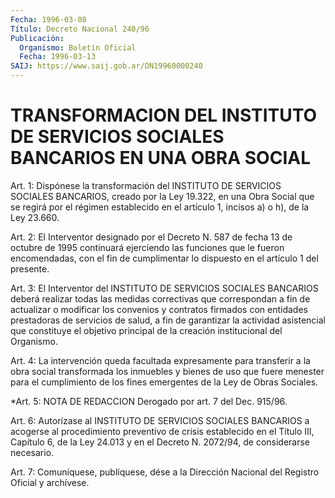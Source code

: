 ```yaml
---
Fecha: 1996-03-08
Título: Decreto Nacional 240/96
Publicación:
  Organismo: Boletín Oficial
  Fecha: 1996-03-13
SAIJ: https://www.saij.gob.ar/DN19960000240
---
```

# TRANSFORMACION DEL INSTITUTO DE SERVICIOS SOCIALES BANCARIOS EN UNA OBRA SOCIAL

<a id="1"></a>
Art. 1: Dispónese la transformación del INSTITUTO DE SERVICIOS SOCIALES  BANCARIOS,  creado por la Ley 19.322, en una Obra  Social que se regirá por el régimen  establecido en el artículo 1, incisos a) o h), de la Ley 23.660.

<a id="2"></a>
Art. 2: El Interventor designado  por el Decreto N. 587 de fecha 13 de  octubre  de 1995 continuará ejerciendo  las  funciones  que  le fueron encomendadas,  con el fin de cumplimentar lo dispuesto en el artículo 1 del presente.

<a id="3"></a>
Art.  3:  El Interventor  del  INSTITUTO  DE  SERVICIOS  SOCIALES BANCARIOS  deberá   realizar  todas  las  medidas  correctivas  que correspondan  a fin de  actualizar  o  modificar  los  convenios  y contratos firmados con entidades prestadoras de servicios de salud, a fin de garantizar  la  actividad  asistencial  que  constituye el objetivo  principal  de  la  creación  institucional  del Organismo.

<a id="4"></a>
Art.   4: La  intervención  queda  facultada  expresamente para transferir  a la obra social transformada los inmuebles y bienes de uso que fuere menester para el cumplimiento de los fines emergentes de la Ley de Obras Sociales.

<a id="5"></a>
*Art. 5: NOTA DE REDACCION Derogado por art. 7 del Dec. 915/96.

<a id="6"></a>
Art. 6: Autorízase al INSTITUTO DE SERVICIOS SOCIALES BANCARIOS  a acogerse  al  procedimiento  preventivo de crisis establecido en el Título III, Capítulo 6, de la Ley 24.013 y en el Decreto N. 2072/94, de considerarse necesario.

<a id="7"></a>
Art. 7: Comuníquese, publíquese, dése a  la Dirección Nacional del Registro Oficial y archívese.